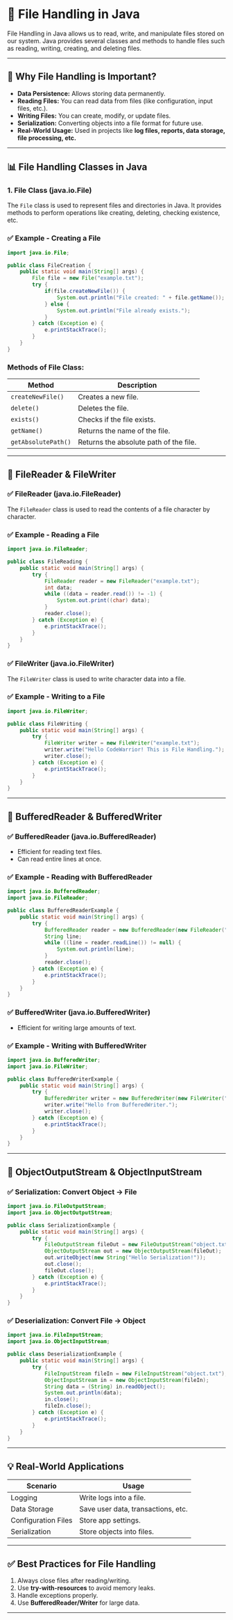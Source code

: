 # 📁 File Handling in Java

File Handling in Java allows us to read, write, and manipulate files stored on our system. Java provides several classes and methods to handle files such as reading, writing, creating, and deleting files.

---

## 📌 Why File Handling is Important?
- **Data Persistence:** Allows storing data permanently.
- **Reading Files:** You can read data from files (like configuration, input files, etc.).
- **Writing Files:** You can create, modify, or update files.
- **Serialization:** Converting objects into a file format for future use.
- **Real-World Usage:** Used in projects like **log files, reports, data storage, file processing, etc.**

---

## 📊 File Handling Classes in Java

### 1. **File Class (java.io.File)**
The `File` class is used to represent files and directories in Java. It provides methods to perform operations like creating, deleting, checking existence, etc.

### ✅ Example - Creating a File
```java
import java.io.File;

public class FileCreation {
    public static void main(String[] args) {
        File file = new File("example.txt");
        try {
            if(file.createNewFile()) {
                System.out.println("File created: " + file.getName());
            } else {
                System.out.println("File already exists.");
            }
        } catch (Exception e) {
            e.printStackTrace();
        }
    }
}
```

### Methods of File Class:
| Method  | Description  |
|---------|-------------|
| `createNewFile()` | Creates a new file.  |
| `delete()` | Deletes the file. |
| `exists()` | Checks if the file exists. |
| `getName()` | Returns the name of the file. |
| `getAbsolutePath()` | Returns the absolute path of the file. |

---

## 📖 FileReader & FileWriter

### ✅ FileReader (java.io.FileReader)
The `FileReader` class is used to read the contents of a file character by character.

### ✅ Example - Reading a File
```java
import java.io.FileReader;

public class FileReading {
    public static void main(String[] args) {
        try {
            FileReader reader = new FileReader("example.txt");
            int data;
            while ((data = reader.read()) != -1) {
                System.out.print((char) data);
            }
            reader.close();
        } catch (Exception e) {
            e.printStackTrace();
        }
    }
}
```

### ✅ FileWriter (java.io.FileWriter)
The `FileWriter` class is used to write character data into a file.

### ✅ Example - Writing to a File
```java
import java.io.FileWriter;

public class FileWriting {
    public static void main(String[] args) {
        try {
            FileWriter writer = new FileWriter("example.txt");
            writer.write("Hello CodeWarrior! This is File Handling.");
            writer.close();
        } catch (Exception e) {
            e.printStackTrace();
        }
    }
}
```

---

## 📂 BufferedReader & BufferedWriter

### ✅ BufferedReader (java.io.BufferedReader)
- Efficient for reading text files.
- Can read entire lines at once.

### ✅ Example - Reading with BufferedReader
```java
import java.io.BufferedReader;
import java.io.FileReader;

public class BufferedReaderExample {
    public static void main(String[] args) {
        try {
            BufferedReader reader = new BufferedReader(new FileReader("example.txt"));
            String line;
            while ((line = reader.readLine()) != null) {
                System.out.println(line);
            }
            reader.close();
        } catch (Exception e) {
            e.printStackTrace();
        }
    }
}
```

### ✅ BufferedWriter (java.io.BufferedWriter)
- Efficient for writing large amounts of text.

### ✅ Example - Writing with BufferedWriter
```java
import java.io.BufferedWriter;
import java.io.FileWriter;

public class BufferedWriterExample {
    public static void main(String[] args) {
        try {
            BufferedWriter writer = new BufferedWriter(new FileWriter("example.txt"));
            writer.write("Hello from BufferedWriter.");
            writer.close();
        } catch (Exception e) {
            e.printStackTrace();
        }
    }
}
```

---

## 📜 ObjectOutputStream & ObjectInputStream

### ✅ Serialization: Convert Object → File
```java
import java.io.FileOutputStream;
import java.io.ObjectOutputStream;

public class SerializationExample {
    public static void main(String[] args) {
        try {
            FileOutputStream fileOut = new FileOutputStream("object.txt");
            ObjectOutputStream out = new ObjectOutputStream(fileOut);
            out.writeObject(new String("Hello Serialization!"));
            out.close();
            fileOut.close();
        } catch (Exception e) {
            e.printStackTrace();
        }
    }
}
```

### ✅ Deserialization: Convert File → Object
```java
import java.io.FileInputStream;
import java.io.ObjectInputStream;

public class DeserializationExample {
    public static void main(String[] args) {
        try {
            FileInputStream fileIn = new FileInputStream("object.txt");
            ObjectInputStream in = new ObjectInputStream(fileIn);
            String data = (String) in.readObject();
            System.out.println(data);
            in.close();
            fileIn.close();
        } catch (Exception e) {
            e.printStackTrace();
        }
    }
}
```

---

## 💡 Real-World Applications

| Scenario  | Usage  |
|------------|-------|
| Logging   | Write logs into a file. |
| Data Storage | Save user data, transactions, etc. |
| Configuration Files | Store app settings. |
| Serialization | Store objects into files. |

---

## ✅ Best Practices for File Handling
1. Always close files after reading/writing.
2. Use **try-with-resources** to avoid memory leaks.
3. Handle exceptions properly.
4. Use **BufferedReader/Writer** for large data.

---

